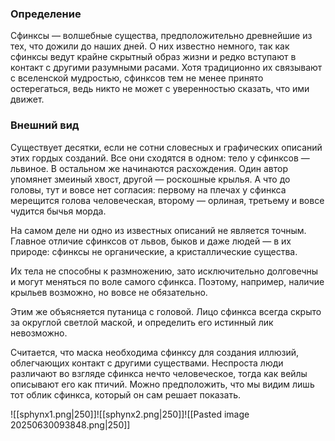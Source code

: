 ### Определение
Сфинксы — волшебные существа, предположительно древнейшие из тех, что дожили до наших дней. О них известно немного, так как сфинксы ведут крайне скрытный образ жизни и редко вступают в контакт с другими разумными расами. Хотя традиционно их связывают с вселенской мудростью, сфинксов тем не менее принято остерегаться, ведь никто не может с уверенностью сказать, что ими движет.

### Внешний вид
Существует десятки, если не сотни словесных и графических описаний этих гордых созданий. Все они сходятся в одном: тело у сфинксов — львиное. В остальном же начинаются расхождения. Один автор упомянет змеиный хвост, другой — роскошные крылья. А что до головы, тут и вовсе нет согласия: первому на плечах у сфинкса мерещится голова человеческая, второму — орлиная, третьему и вовсе чудится бычья морда.

На самом деле ни одно из известных описаний не является точным. Главное отличие сфинксов от львов, быков и даже людей — в их природе: сфинксы не органические, а кристаллические существа.

Их тела не способны к размножению, зато исключительно долговечны и могут меняться по воле самого сфинкса. Поэтому, например, наличие крыльев возможно, но вовсе не обязательно.

Этим же объясняется путаница с головой. Лицо сфинкса всегда скрыто за округлой светлой маской, и определить его истинный лик невозможно.

Считается, что маска необходима сфинксу для создания иллюзий, облегчающих контакт с другими существами. Неспроста люди различают во взгляде сфинкса нечто человеческое, тогда как вейлы описывают его как птичий. Можно предположить, что мы видим лишь тот облик сфинкса, который он сам решает показать.

![[sphynx1.png|250]]![[sphynx2.png|250]]![[Pasted image 20250630093848.png|250]]